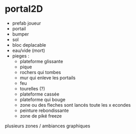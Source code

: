 # portal2D

- prefab joueur
- portail 
- bumper
- sol
- bloc deplacable
- eau/vide (mort)
- pieges : 
  - plateforme glissante
  - pique
  - rochers qui tombes
  - mur qui enleve les portails
  - feu
  - tourelles (?)
  - plateforme cassée
  - plateforme qui bouge
  - zone ou des fleches sont lancés toute les x econdes
  - peinture rebondissante
  - zone de piké freeze
  
plusieurs zones / ambiances graphiques
